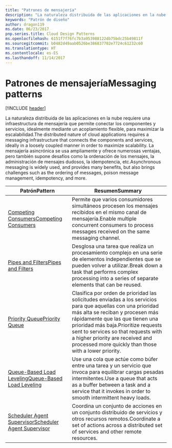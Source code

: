 ```yaml
---
title: "Patrones de mensajería"
description: "La naturaleza distribuida de las aplicaciones en la nube requiere una infraestructura de mensajería que permite conectar los componentes y servicios, idealmente mediante un acoplamiento flexible, para maximizar la escalabilidad. La mensajería asincrónica se usa ampliamente y ofrece numerosas ventajas, pero también supone desafíos como la ordenación de los mensajes, la administración de mensajes dudosos, la idempotencia, etc."
keywords: "Patrón de diseño"
author: dragon119
ms.date: 06/23/2017
pnp.series.title: Cloud Design Patterns
ms.openlocfilehash: 6151f7f76fc7b3a953988122db75bdc25b49811f
ms.sourcegitcommit: b0482d49aab0526be386837702e7724c61232c60
ms.translationtype: HT
ms.contentlocale: es-ES
ms.lasthandoff: 11/14/2017
---
```

# <a name="messaging-patterns"></a><span data-ttu-id="8ad22-105">Patrones de mensajería</span><span class="sxs-lookup"><span data-stu-id="8ad22-105">Messaging patterns</span></span>

[!INCLUDE [header](../../_includes/header.md)]

<span data-ttu-id="8ad22-106">La naturaleza distribuida de las aplicaciones en la nube requiere una infraestructura de mensajería que permite conectar los componentes y servicios, idealmente mediante un acoplamiento flexible, para maximizar la escalabilidad.</span><span class="sxs-lookup"><span data-stu-id="8ad22-106">The distributed nature of cloud applications requires a messaging infrastructure that connects the components and services, ideally in a loosely coupled manner in order to maximize scalability.</span></span> <span data-ttu-id="8ad22-107">La mensajería asincrónica se usa ampliamente y ofrece numerosas ventajas, pero también supone desafíos como la ordenación de los mensajes, la administración de mensajes dudosos, la idempotencia, etc.</span><span class="sxs-lookup"><span data-stu-id="8ad22-107">Asynchronous messaging is widely used, and provides many benefits, but also brings challenges such as the ordering of messages, poison message management, idempotency, and more.</span></span>

| <span data-ttu-id="8ad22-108">Patrón</span><span class="sxs-lookup"><span data-stu-id="8ad22-108">Pattern</span></span> | <span data-ttu-id="8ad22-109">Resumen</span><span class="sxs-lookup"><span data-stu-id="8ad22-109">Summary</span></span> |
| ------- | ------- |
| [<span data-ttu-id="8ad22-110">Competing Consumers</span><span class="sxs-lookup"><span data-stu-id="8ad22-110">Competing Consumers</span></span>](../competing-consumers.md) | <span data-ttu-id="8ad22-111">Permite que varios consumidores simultáneos procesen los mensajes recibidos en el mismo canal de mensajería.</span><span class="sxs-lookup"><span data-stu-id="8ad22-111">Enable multiple concurrent consumers to process messages received on the same messaging channel.</span></span> |
| [<span data-ttu-id="8ad22-112">Pipes and Filters</span><span class="sxs-lookup"><span data-stu-id="8ad22-112">Pipes and Filters</span></span>](../pipes-and-filters.md) | <span data-ttu-id="8ad22-113">Desglosa una tarea que realiza un procesamiento complejo en una serie de elementos independientes que se pueden volver a utilizar.</span><span class="sxs-lookup"><span data-stu-id="8ad22-113">Break down a task that performs complex processing into a series of separate elements that can be reused.</span></span> |
| [<span data-ttu-id="8ad22-114">Priority Queue</span><span class="sxs-lookup"><span data-stu-id="8ad22-114">Priority Queue</span></span>](../priority-queue.md) | <span data-ttu-id="8ad22-115">Clasifica por orden de prioridad las solicitudes enviadas a los servicios para que aquellas con una prioridad más alta se reciban y procesen más rápidamente que las que tienen una prioridad más baja.</span><span class="sxs-lookup"><span data-stu-id="8ad22-115">Prioritize requests sent to services so that requests with a higher priority are received and processed more quickly than those with a lower priority.</span></span> |
| [<span data-ttu-id="8ad22-116">Queue-Based Load Leveling</span><span class="sxs-lookup"><span data-stu-id="8ad22-116">Queue-Based Load Leveling</span></span>](../queue-based-load-leveling.md) | <span data-ttu-id="8ad22-117">Use una cola que actúe como búfer entre una tarea y un servicio que invoca para equilibrar cargas pesadas intermitentes.</span><span class="sxs-lookup"><span data-stu-id="8ad22-117">Use a queue that acts as a buffer between a task and a service that it invokes in order to smooth intermittent heavy loads.</span></span> |
| [<span data-ttu-id="8ad22-118">Scheduler Agent Supervisor</span><span class="sxs-lookup"><span data-stu-id="8ad22-118">Scheduler Agent Supervisor</span></span>](../scheduler-agent-supervisor.md) | <span data-ttu-id="8ad22-119">Coordina un conjunto de acciones en un conjunto distribuido de servicios y otros recursos remotos.</span><span class="sxs-lookup"><span data-stu-id="8ad22-119">Coordinate a set of actions across a distributed set of services and other remote resources.</span></span> |